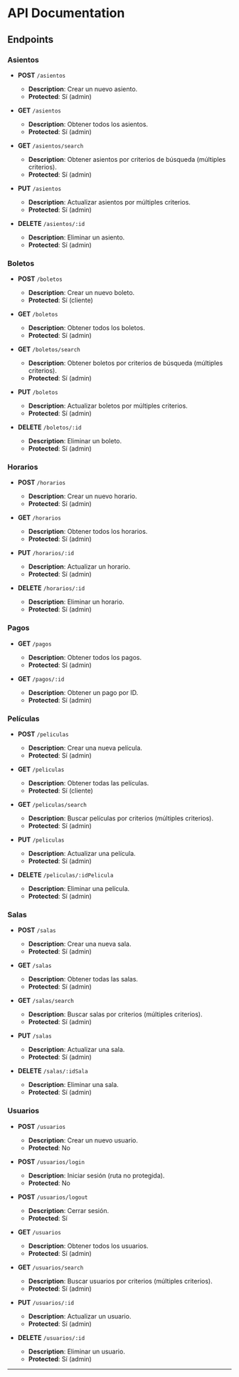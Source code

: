 # API Documentation
## Endpoints

### **Asientos**

- **POST** `/asientos`
  - **Description**: Crear un nuevo asiento.
  - **Protected**: Sí (admin)

- **GET** `/asientos`
  - **Description**: Obtener todos los asientos.
  - **Protected**: Sí (admin)

- **GET** `/asientos/search`
  - **Description**: Obtener asientos por criterios de búsqueda (múltiples criterios).
  - **Protected**: Sí (admin)

- **PUT** `/asientos`
  - **Description**: Actualizar asientos por múltiples criterios.
  - **Protected**: Sí (admin)

- **DELETE** `/asientos/:id`
  - **Description**: Eliminar un asiento.
  - **Protected**: Sí (admin)

### **Boletos**

- **POST** `/boletos`
  - **Description**: Crear un nuevo boleto.
  - **Protected**: Sí (cliente)

- **GET** `/boletos`
  - **Description**: Obtener todos los boletos.
  - **Protected**: Sí (admin)

- **GET** `/boletos/search`
  - **Description**: Obtener boletos por criterios de búsqueda (múltiples criterios).
  - **Protected**: Sí (admin)

- **PUT** `/boletos`
  - **Description**: Actualizar boletos por múltiples criterios.
  - **Protected**: Sí (admin)

- **DELETE** `/boletos/:id`
  - **Description**: Eliminar un boleto.
  - **Protected**: Sí (admin)

### **Horarios**

- **POST** `/horarios`
  - **Description**: Crear un nuevo horario.
  - **Protected**: Sí (admin)

- **GET** `/horarios`
  - **Description**: Obtener todos los horarios.
  - **Protected**: Sí (admin)

- **PUT** `/horarios/:id`
  - **Description**: Actualizar un horario.
  - **Protected**: Sí (admin)

- **DELETE** `/horarios/:id`
  - **Description**: Eliminar un horario.
  - **Protected**: Sí (admin)

### **Pagos**

- **GET** `/pagos`
  - **Description**: Obtener todos los pagos.
  - **Protected**: Sí (admin)

- **GET** `/pagos/:id`
  - **Description**: Obtener un pago por ID.
  - **Protected**: Sí (admin)

### **Películas**

- **POST** `/peliculas`
  - **Description**: Crear una nueva película.
  - **Protected**: Sí (admin)

- **GET** `/peliculas`
  - **Description**: Obtener todas las películas.
  - **Protected**: Sí (cliente)

- **GET** `/peliculas/search`
  - **Description**: Buscar películas por criterios (múltiples criterios).
  - **Protected**: Sí (admin)

- **PUT** `/peliculas`
  - **Description**: Actualizar una película.
  - **Protected**: Sí (admin)

- **DELETE** `/peliculas/:idPelicula`
  - **Description**: Eliminar una película.
  - **Protected**: Sí (admin)

### **Salas**

- **POST** `/salas`
  - **Description**: Crear una nueva sala.
  - **Protected**: Sí (admin)

- **GET** `/salas`
  - **Description**: Obtener todas las salas.
  - **Protected**: Sí (admin)

- **GET** `/salas/search`
  - **Description**: Buscar salas por criterios (múltiples criterios).
  - **Protected**: Sí (admin)

- **PUT** `/salas`
  - **Description**: Actualizar una sala.
  - **Protected**: Sí (admin)

- **DELETE** `/salas/:idSala`
  - **Description**: Eliminar una sala.
  - **Protected**: Sí (admin)

### **Usuarios**

- **POST** `/usuarios`
  - **Description**: Crear un nuevo usuario.
  - **Protected**: No

- **POST** `/usuarios/login`
  - **Description**: Iniciar sesión (ruta no protegida).
  - **Protected**: No

- **POST** `/usuarios/logout`
  - **Description**: Cerrar sesión.
  - **Protected**: Sí

- **GET** `/usuarios`
  - **Description**: Obtener todos los usuarios.
  - **Protected**: Sí (admin)

- **GET** `/usuarios/search`
  - **Description**: Buscar usuarios por criterios (múltiples criterios).
  - **Protected**: Sí (admin)

- **PUT** `/usuarios/:id`
  - **Description**: Actualizar un usuario.
  - **Protected**: Sí (admin)

- **DELETE** `/usuarios/:id`
  - **Description**: Eliminar un usuario.
  - **Protected**: Sí (admin)

---

